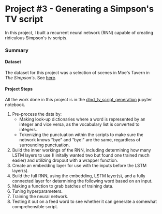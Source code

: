 # Project #3 - Generating a Simpson's TV script

In this project, I built a recurrent neural network (RNN) capable of creating ridiculous Simpson's tv scripts. 

### Summary

#### Dataset

The dataset for this project was a selection of scenes in Moe's Tavern in *The Simpson's*. See [here](tv-script-generation/data/simpsons/moes_tavern_lines.txt).

#### Project Steps

All the work done in this project is in the [dlnd_tv_script_generation](tv-script-generation/dlnd_tv_script_generation.ipynb) jupyter notebook.

1. Pre-process the data by:
    - Making look-up dictionaries where a word is represented by an integer and vice versa, as the vocabulary list is converted to integers.
    - Tokenizing the punctuation within the scripts to make sure the network knows "bye" and "bye!" are the same, regardless of surrounding punctuation.
2. Build the inner workings of the RNN, including determining how many LSTM layers to use (I initally wanted two but found one trained much easier) and utilizing dropout with a wrapper function.
3. Create an embedding layer for use with the inputs before the LSTM layer(s).
4. Build the full RNN, using the embedding, LSTM layer(s), and a fully connected layer for determining the following word based on an input.
5. Making a function to grab batches of training data.
6. Tuning hyperparameters.
7. Training the neural network.
8. Testing it out on a feed word to see whether it can generate a somewhat comprehensible script.
